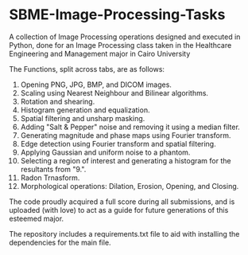# SBME-Image-Processing-Tasks
A collection of Image Processing operations designed and executed in Python, done for an Image Processing class taken in the Healthcare Engineering and Management major in Cairo University

The Functions, split across tabs, are as follows:
1. Opening PNG, JPG, BMP, and DICOM images.
2. Scaling using Nearest Neighbour and Bilinear algorithms.
3. Rotation and shearing.
4. Histogram generation and equalization.
5. Spatial filtering and unsharp masking.
6. Adding "Salt & Pepper" noise and removing it using a median filter.
7. Generating magnitude and phase maps using Fourier transform.
8. Edge detection using Fourier transform and spatial filtering.
9. Applying Gaussian and uniform noise to a phantom.
10. Selecting a region of interest and generating a histogram for the resultants from "9.".
11. Radon Trnasform.
12. Morphological operations: Dilation, Erosion, Opening, and Closing.

The code proudly acquired a full score during all submissions, and is uploaded (with love) to act as a guide for future generations of this esteemed major.

The repository includes a requirements.txt file to aid with installing the dependencies for the main file.
